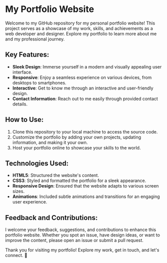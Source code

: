 # My Portfolio Website

Welcome to my GitHub repository for my personal portfolio website! This project serves as a showcase of my work, skills, and achievements as a web developer and designer. Explore my portfolio to learn more about me and my professional journey.

## Key Features:
- **Sleek Design**: Immerse yourself in a modern and visually appealing user interface.
- **Responsive**: Enjoy a seamless experience on various devices, from desktops to smartphones.
- **Interactive**: Get to know me through an interactive and user-friendly design.
- **Contact Information**: Reach out to me easily through provided contact details.

## How to Use:
1. Clone this repository to your local machine to access the source code.
2. Customize the portfolio by adding your own projects, updating information, and making it your own.
3. Host your portfolio online to showcase your skills to the world.

## Technologies Used:
- **HTML5**: Structured the website's content.
- **CSS3**: Styled and formatted the portfolio for a sleek appearance.
- **Responsive Design**: Ensured that the website adapts to various screen sizes.
- **Animations**: Included subtle animations and transitions for an engaging user experience.

## Feedback and Contributions:
I welcome your feedback, suggestions, and contributions to enhance this portfolio website. Whether you spot an issue, have design ideas, or want to improve the content, please open an issue or submit a pull request.

Thank you for visiting my portfolio! Explore my work, get in touch, and let's connect. 🚀
